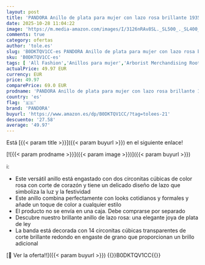 ```yaml
---
layout: post
title: 'PANDORA Anillo de plata para mujer con lazo rosa brillante 193510C01  54/17 2  Plata de ley  Zirconia cúbica'
date: 2025-10-28 11:04:22
image: 'https://m.media-amazon.com/images/I/3126nRAv8SL._SL500_._SL400_.jpg'
comments: true
category: ofertas
author: 'tole.es'
slug: 'B0DKTQV1CC-es PANDORA Anillo de plata para mujer con lazo rosa brillante...'
sku: 'B0DKTQV1CC-es'
tags: [ 'All Fashion','Anillos para mujer','Arborist Merchandising Root','Compre 2 y obtenga un 10 % de descuento','Compre 2 y obtenga un 10 % de descuento_JWL','Joyería para mujer','Moda','Moda Mujer','Premium','Self Service','Special Features Stores','c8538d25-3af9-48d3-aeff-5f3ce5572a36_0','c8538d25-3af9-48d3-aeff-5f3ce5572a36_5201','c8538d25-3af9-48d3-aeff-5f3ce5572a36_6801','c8538d25-3af9-48d3-aeff-5f3ce5572a36_8401','de','ley','pandora','plata','🇪🇸', ]
actualPrice: 49.97 EUR
currency: EUR
price: 49.97
comparePrice: 69.0 EUR
prodname: 'PANDORA Anillo de plata para mujer con lazo rosa brillante 193510C01  54/17 2  Plata de ley  Zirconia cúbica'
country: 'es'
flag: '🇪🇸'
brand: 'PANDORA'
buyurl: 'https://www.amazon.es/dp/B0DKTQV1CC/?tag=tolees-21'
descuento: '27.58'
average: '49.97'
---
```


Está [{{< param title >}}]({{< param buyurl >}}) en el siguiente enlace!

[![{{< param prodname >}}]({{< param image >}})]({{< param buyurl >}})

ℹ️:

- Este versátil anillo está engastado con dos circonitas cúbicas de color rosa con corte de corazón y tiene un delicado diseño de lazo que simboliza la luz y la festividad
- Este anillo combina perfectamente con looks cotidianos y formales y añade un toque de color a cualquier estilo
- El producto no se envía en una caja. Debe comprarse por separado
- Descubre nuestro brillante anillo de lazo rosa: una elegante joya de plata de ley
- La banda está decorada con 14 circonitas cúbicas transparentes de corte brillante redondo en engaste de grano que proporcionan un brillo adicional

[🛒 Ver la oferta!!]({{< param buyurl >}})
{{<world>}}B0DKTQV1CC{{</world>}}
